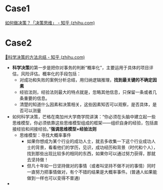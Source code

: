 # Case1
[如何做决策？「决策思维」 - 知乎 (zhihu.com)](https://zhuanlan.zhihu.com/p/141163293)

# Case2
[📑科学决策的方法总结 - 知乎 (zhihu.com)](https://zhuanlan.zhihu.com/p/492866788)
- **科学决策**的第一步是把你对事务的判断“概率化”，主要运用于具体的项目评估，风险评估。概率化的手段包括：
	- 对成功和失败的案例分析总结，用归纳逻辑推理，**找到最关键的不确定因素**
	- 经验法则，经验法则最大的特点就是，忽略其他信息，只保留一条或者几条重要的信息。
	- 清楚的知道什么因素和决策相关，这些因素知否可以观察，是否具体，是否可以测量
- 如何科学决策，芒格在南加州大学商学院讲演：“你必须在头脑中建立起一些思维模型，你必须依靠这些思维模型组成的框架——组织自身的经验，包括直接经验和间接经验。”**强调思维模型+经验法则**
	- 思维模型：寻找大概率事件
		- 如果你想成为某个行业的成功人士，就去多收集一下这个行业成功人士的背景，看看他们的学历，见识，成功经历和背景（时代和个人），找到那些出现比较多的相同的东西，如果你可以通过努力获得，那就去坚持做！
		- 但凡十年如一日坚持做对的事情（或者叫坚持不做不对的事情）同时一直努力把事情做对，有个不错的结果是大概率事件。(普通人如果能做到一样也可以变得不普通)
- 